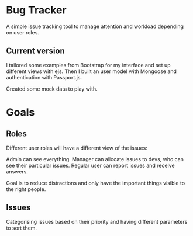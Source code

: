 # Bug Tracker
A simple issue tracking tool to manage attention and workload depending on user roles.

## Current version

I tailored some examples from Bootstrap for my interface and set up different views with ejs. Then I built an user model with Mongoose and authentication with Passport.js.

Created some mock data to play with.


# Goals

## Roles

Different user roles will have a different view of the issues:

Admin can see everything. Manager can allocate issues to devs, who can see their particular issues. Regular user can report issues and receive answers.

Goal is to reduce distractions and only have the important things visible to the right people.

## Issues

Categorising issues based on their priority and having different parameters to sort them.

